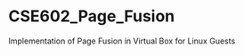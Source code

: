CSE602_Page_Fusion
==================

Implementation of Page Fusion in Virtual Box for Linux Guests
